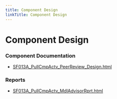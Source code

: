 ```yaml
---
title: Component Design
linkTitle: Component Design
---
```


# Component Design
### Component Documentation

- [SF013A_PullCmpActv_PeerReview_Design.html](Doc/SF013A_PullCmpActv_PeerReview_Design.html)

### Reports

- [SF013A_PullCmpActv_MdlAdvisorRprt.html](Reports/SF013A_PullCmpActv_MdlAdvisorRprt.html)

